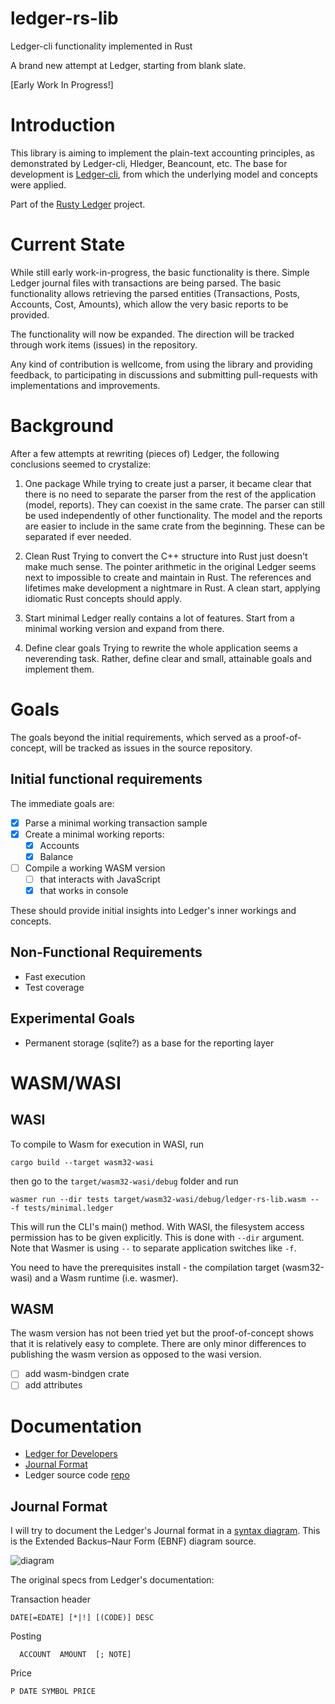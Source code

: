 # ledger-rs-lib
Ledger-cli functionality implemented in Rust

A brand new attempt at Ledger, starting from blank slate.

[Early Work In Progress!]

# Introduction

This library is aiming to implement the plain-text accounting principles, as demonstrated by Ledger-cli, Hledger, Beancount, etc. The base for development is [Ledger-cli](https://github.com/ledger/ledger/), from which the underlying model and concepts were applied.

Part of the [Rusty Ledger](https://github.com/ledger-rs/) project.

# Current State

While still early work-in-progress, the basic functionality is there. Simple Ledger journal files with transactions are being parsed. The basic functionality allows retrieving the parsed entities (Transactions, Posts, Accounts, Cost, Amounts), which allow the very basic reports to be provided.

The functionality will now be expanded. The direction will be tracked through work items (issues) in the repository.

Any kind of contribution is wellcome, from using the library and providing feedback, to participating in discussions and submitting pull-requests with implementations and improvements.

# Background

After a few attempts at rewriting (pieces of) Ledger, the following conclusions seemed to crystalize:

1. One package
While trying to create just a parser, it became clear that there is no need to separate the parser from the rest of the application (model, reports). They can coexist in the same crate. The parser can still be used independently of other functionality.
The model and the reports are easier to include in the same crate from the beginning. These can be separated if ever needed.

1. Clean Rust
Trying to convert the C++ structure into Rust just doesn't make much sense. The pointer arithmetic in the original Ledger seems next to impossible to create and maintain in Rust. The references and lifetimes make development a nightmare in Rust. A clean start, applying idiomatic Rust concepts should apply.

1. Start minimal
Ledger really contains a lot of features. Start from a minimal working version and expand from there.

1. Define clear goals
Trying to rewrite the whole application seems a neverending task. Rather, define clear and small, attainable goals and implement them.

# Goals

The goals beyond the initial requirements, which served as a proof-of-concept, will be tracked as issues in the source repository.

## Initial functional requirements

The immediate goals are:

- [x] Parse a minimal working transaction sample
- [x] Create a minimal working reports:
  - [x] Accounts
  - [x] Balance
- [ ] Compile a working WASM version
  - [ ] that interacts with JavaScript
  - [x] that works in console

These should provide initial insights into Ledger's inner workings and concepts.

## Non-Functional Requirements

- Fast execution
- Test coverage

## Experimental Goals

- Permanent storage (sqlite?) as a base for the reporting layer

# WASM/WASI

## WASI

To compile to Wasm for execution in WASI, run
```
cargo build --target wasm32-wasi
```
then go to the `target/wasm32-wasi/debug` folder and run
```
wasmer run --dir tests target/wasm32-wasi/debug/ledger-rs-lib.wasm -- -f tests/minimal.ledger
```

This will run the CLI's main() method. With WASI, the filesystem access permission has to be given explicitly. This is done with `--dir` argument.
Note that Wasmer is using `--` to separate application switches like `-f`.

You need to have the prerequisites install - the compilation target (wasm32-wasi) and a Wasm runtime (i.e. wasmer).

## WASM 

The wasm version has not been tried yet but the proof-of-concept shows that it is relatively easy to complete. There are only minor differences to publishing the wasm version as opposed to the wasi version.

- [ ] add wasm-bindgen crate
- [ ] add attributes

# Documentation

- [Ledger for Developers](https://ledger-cli.org/doc/ledger3.html#Ledger-for-Developers)
- [Journal Format](https://ledger-cli.org/doc/ledger3.html#Journal-Format)
- Ledger source code [repo](https://github.com/ledger/ledger/)

## Journal Format

I will try to document the Ledger's Journal format in a [syntax diagram](http://www.plantuml.com/plantuml/duml/LP9H2XCn48RVSuenFhXRqWku5BgqY8WFA_fGa29nTwofcqIoiz9IUnSluxsSIODjNvB9F_zy_3liUYAR2B-6RueSZGZlSJXWUZN1kpYdO4Tu4vEtfBwZ7J11EsA0lt_SUBG_J34lqmG_KpnYJqgLCLZ1PHEznq1N0vUTxUdQA5KjG4fOr4fkTktUPh1vj7Tn8XRaag5YOVFM4XhutCwdBrBkkTOB3Rz1lz3og7Ib3MpYm2vTwrgqpfunEmj_toW1Cwtj-pW74g2N8fkuzMoMp3BWma5Ybw77yKkbNsi3vLrpvDONpuVP1d9qBiGuSCtCpIr0broFdFxZx1kL7onMUYqmdrcDujvDV59LoPTRJTx0ox87FfbG6o0y4PJycRrr2Njolr2-8qlBkxG2tMbJDlp9UJxluVzdPzmQmo3_opy0). This is the Extended Backus–Naur Form (EBNF) diagram source.

![diagram](http://www.plantuml.com/plantuml/dsvg/LP9H2XCn48RVSuenFhXRqWku5BgqY8WFA_fGa29nTwofcqIoiz9IUnSluxsSIODjNvB9F_zy_3liUYAR2B-6RueSZGZlSJXWUZN1kpYdO4Tu4vEtfBwZ7J11EsA0lt_SUBG_J34lqmG_KpnYJqgLCLZ1PHEznq1N0vUTxUdQA5KjG4fOr4fkTktUPh1vj7Tn8XRaag5YOVFM4XhutCwdBrBkkTOB3Rz1lz3og7Ib3MpYm2vTwrgqpfunEmj_toW1Cwtj-pW74g2N8fkuzMoMp3BWma5Ybw77yKkbNsi3vLrpvDONpuVP1d9qBiGuSCtCpIr0broFdFxZx1kL7onMUYqmdrcDujvDV59LoPTRJTx0ox87FfbG6o0y4PJycRrr2Njolr2-8qlBkxG2tMbJDlp9UJxluVzdPzmQmo3_opy0)

The original specs from Ledger's documentation:

Transaction header
```
DATE[=EDATE] [*|!] [(CODE)] DESC
```

Posting
```
  ACCOUNT  AMOUNT  [; NOTE]
```

Price
```
P DATE SYMBOL PRICE
```
